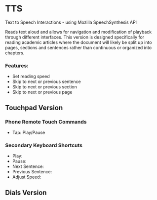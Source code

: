 # TTS
Text to Speech Interactions - using Mozilla SpeechSynthesis API

  Reads text aloud and allows for navigation and modification of playback through different interfaces. This version is designed specifically for reading academic articles where the document will likely be split up into pages, sections and sentences rather than continuous or organized into chapters.
  
  ### Features:
  - Set reading speed
  - Skip to next or previous sentence
  - Skip to next or previous section
  - Skip to next or previous page

## Touchpad Version

### Phone Remote Touch Commands
- Tap: Play/Pause

### Secondary Keyboard Shortcuts
- Play:
- Pause:
- Next Sentence:
- Previous Sentence:
- Adjust Speed:

## Dials Version
